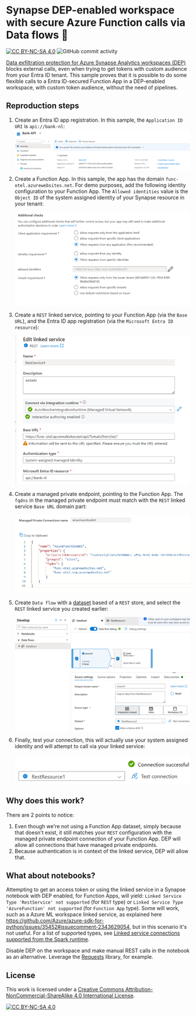 # Synapse DEP-enabled workspace with secure Azure Function calls via Data flows 🌊

[![CC BY-NC-SA 4.0][cc-by-nc-sa-shield]][cc-by-nc-sa]
![GitHub commit activity](https://img.shields.io/github/commit-activity/m/erwinkramer/synapse-dep-data-flows-func)

[Data exfiltration protection for Azure Synapse Analytics workspaces (DEP)](https://docs.azure.cn/en-us/synapse-analytics/security/workspace-data-exfiltration-protection) blocks external calls, even when trying to get tokens with custom audience from your Entra ID tenant. This sample proves that it is possible to do some flexible calls to a Entra ID-secured Function App in a DEP-enabled workspace, with custom token audience, without the need of pipelines. 

## Reproduction steps

1. Create an Entra ID app registration. In this sample, the `Application ID URI` is `api://bank-nl`:
![alt text](.images/app.png)

1. Create a Function App. In this sample, the app has the domain `func-otel.azurewebsites.net`. For demo purposes, add the following identity configuration to your Function App. The `Allowed identities` value is the `Object ID` of the system assigned identity of your Synapse resource in your tenant:

   ![alt text](.images/functionapp.png)

1. Create a `REST` linked service, pointing to your Function App (via the `Base URL`), and the Entra ID app registration (via the `Microsoft Entra ID resource`):

   ![alt text](.images/linked-service.png)

1. Create a managed private endpoint, pointing to the Function App. The `fqdns` in the managed private endpoint must match with the `REST` linked service `Base URL` domain part:

   ![alt text](.images/mpe.png)

1. Create `Data flow` with a [dataset](https://learn.microsoft.com/en-us/azure/data-factory/concepts-datasets-linked-services?tabs=data-factory) based of a `REST` store, and select the `REST` linked service you created earlier:

   ![alt text](.images/dataflow.png)

1. Finally, test your connection, this will actually use your system assigned identity and will attempt to call via your linked service:

   ![alt text](.images/test.png)

## Why does this work? 

There are 2 points to notice:

1. Even though we're not using a Function App dataset, simply because that doesn't exist, it still matches your `REST` configuration with the managed private endpoint connection of your Function App. DEP will allow all connections that have managed private endpoints.
1. Because authentication is in context of the linked service, DEP will allow that.

## What about notebooks?

Attempting to get an access token or using the linked service in a Synapse notebook with DEP enabled, for Function Apps, will yield: `Linked Service Type 'RestService' not supported`  (for `REST` type) or `Linked Service Type 'AzureFunction' not supported` (for `Function App` type). Some will work, such as a Azure ML workspace linked service, as explained here https://github.com/Azure/azure-sdk-for-python/issues/35452#issuecomment-2343629054, but in this scenario it's not useful. For a list of supported types, see [Linked service connections supported from the Spark runtime](https://learn.microsoft.com/en-us/azure/synapse-analytics/spark/apache-spark-secure-credentials-with-tokenlibrary?pivots=programming-language-python#linked-service-connections-supported-from-the-spark-runtime).

Disable DEP on the workspace and make manual REST calls in the notebook as an alternative. Leverage the [Requests](https://pypi.org/project/requests/) library, for example.

## License

This work is licensed under a
[Creative Commons Attribution-NonCommercial-ShareAlike 4.0 International License][cc-by-nc-sa].

[![CC BY-NC-SA 4.0][cc-by-nc-sa-image]][cc-by-nc-sa]

[cc-by-nc-sa]: http://creativecommons.org/licenses/by-nc-sa/4.0/
[cc-by-nc-sa-image]: https://licensebuttons.net/l/by-nc-sa/4.0/88x31.png
[cc-by-nc-sa-shield]: https://img.shields.io/badge/License-CC%20BY--NC--SA%204.0-lightgrey.svg